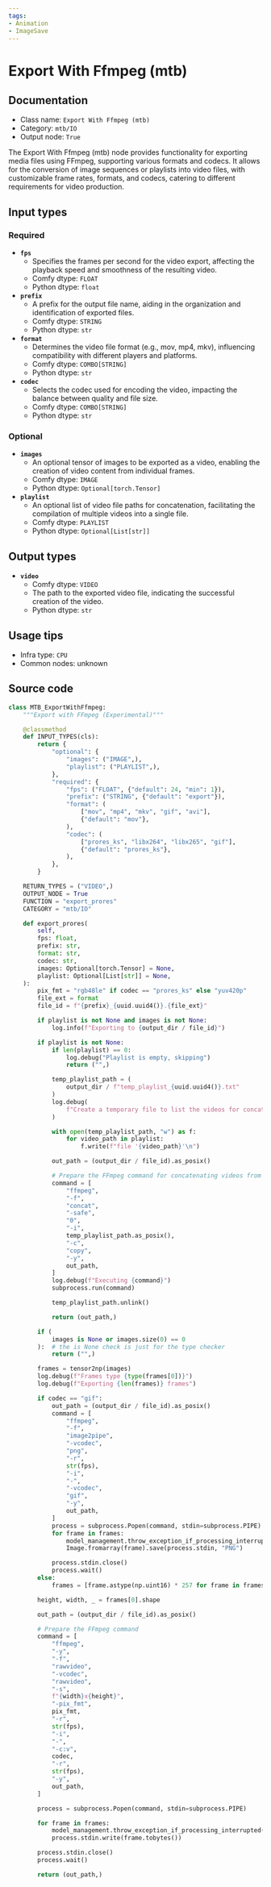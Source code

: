 ```yaml
---
tags:
- Animation
- ImageSave
---
```


# Export With Ffmpeg (mtb)
## Documentation
- Class name: `Export With Ffmpeg (mtb)`
- Category: `mtb/IO`
- Output node: `True`

The Export With Ffmpeg (mtb) node provides functionality for exporting media files using FFmpeg, supporting various formats and codecs. It allows for the conversion of image sequences or playlists into video files, with customizable frame rates, formats, and codecs, catering to different requirements for video production.
## Input types
### Required
- **`fps`**
    - Specifies the frames per second for the video export, affecting the playback speed and smoothness of the resulting video.
    - Comfy dtype: `FLOAT`
    - Python dtype: `float`
- **`prefix`**
    - A prefix for the output file name, aiding in the organization and identification of exported files.
    - Comfy dtype: `STRING`
    - Python dtype: `str`
- **`format`**
    - Determines the video file format (e.g., mov, mp4, mkv), influencing compatibility with different players and platforms.
    - Comfy dtype: `COMBO[STRING]`
    - Python dtype: `str`
- **`codec`**
    - Selects the codec used for encoding the video, impacting the balance between quality and file size.
    - Comfy dtype: `COMBO[STRING]`
    - Python dtype: `str`
### Optional
- **`images`**
    - An optional tensor of images to be exported as a video, enabling the creation of video content from individual frames.
    - Comfy dtype: `IMAGE`
    - Python dtype: `Optional[torch.Tensor]`
- **`playlist`**
    - An optional list of video file paths for concatenation, facilitating the compilation of multiple videos into a single file.
    - Comfy dtype: `PLAYLIST`
    - Python dtype: `Optional[List[str]]`
## Output types
- **`video`**
    - Comfy dtype: `VIDEO`
    - The path to the exported video file, indicating the successful creation of the video.
    - Python dtype: `str`
## Usage tips
- Infra type: `CPU`
- Common nodes: unknown


## Source code
```python
class MTB_ExportWithFfmpeg:
    """Export with FFmpeg (Experimental)"""

    @classmethod
    def INPUT_TYPES(cls):
        return {
            "optional": {
                "images": ("IMAGE",),
                "playlist": ("PLAYLIST",),
            },
            "required": {
                "fps": ("FLOAT", {"default": 24, "min": 1}),
                "prefix": ("STRING", {"default": "export"}),
                "format": (
                    ["mov", "mp4", "mkv", "gif", "avi"],
                    {"default": "mov"},
                ),
                "codec": (
                    ["prores_ks", "libx264", "libx265", "gif"],
                    {"default": "prores_ks"},
                ),
            },
        }

    RETURN_TYPES = ("VIDEO",)
    OUTPUT_NODE = True
    FUNCTION = "export_prores"
    CATEGORY = "mtb/IO"

    def export_prores(
        self,
        fps: float,
        prefix: str,
        format: str,
        codec: str,
        images: Optional[torch.Tensor] = None,
        playlist: Optional[List[str]] = None,
    ):
        pix_fmt = "rgb48le" if codec == "prores_ks" else "yuv420p"
        file_ext = format
        file_id = f"{prefix}_{uuid.uuid4()}.{file_ext}"

        if playlist is not None and images is not None:
            log.info(f"Exporting to {output_dir / file_id}")

        if playlist is not None:
            if len(playlist) == 0:
                log.debug("Playlist is empty, skipping")
                return ("",)

            temp_playlist_path = (
                output_dir / f"temp_playlist_{uuid.uuid4()}.txt"
            )
            log.debug(
                f"Create a temporary file to list the videos for concatenation to {temp_playlist_path}"
            )

            with open(temp_playlist_path, "w") as f:
                for video_path in playlist:
                    f.write(f"file '{video_path}'\n")

            out_path = (output_dir / file_id).as_posix()

            # Prepare the FFmpeg command for concatenating videos from the playlist
            command = [
                "ffmpeg",
                "-f",
                "concat",
                "-safe",
                "0",
                "-i",
                temp_playlist_path.as_posix(),
                "-c",
                "copy",
                "-y",
                out_path,
            ]
            log.debug(f"Executing {command}")
            subprocess.run(command)

            temp_playlist_path.unlink()

            return (out_path,)

        if (
            images is None or images.size(0) == 0
        ):  # the is None check is just for the type checker
            return ("",)

        frames = tensor2np(images)
        log.debug(f"Frames type {type(frames[0])}")
        log.debug(f"Exporting {len(frames)} frames")

        if codec == "gif":
            out_path = (output_dir / file_id).as_posix()
            command = [
                "ffmpeg",
                "-f",
                "image2pipe",
                "-vcodec",
                "png",
                "-r",
                str(fps),
                "-i",
                "-",
                "-vcodec",
                "gif",
                "-y",
                out_path,
            ]
            process = subprocess.Popen(command, stdin=subprocess.PIPE)
            for frame in frames:
                model_management.throw_exception_if_processing_interrupted()
                Image.fromarray(frame).save(process.stdin, "PNG")

            process.stdin.close()
            process.wait()
        else:
            frames = [frame.astype(np.uint16) * 257 for frame in frames]

        height, width, _ = frames[0].shape

        out_path = (output_dir / file_id).as_posix()

        # Prepare the FFmpeg command
        command = [
            "ffmpeg",
            "-y",
            "-f",
            "rawvideo",
            "-vcodec",
            "rawvideo",
            "-s",
            f"{width}x{height}",
            "-pix_fmt",
            pix_fmt,
            "-r",
            str(fps),
            "-i",
            "-",
            "-c:v",
            codec,
            "-r",
            str(fps),
            "-y",
            out_path,
        ]

        process = subprocess.Popen(command, stdin=subprocess.PIPE)

        for frame in frames:
            model_management.throw_exception_if_processing_interrupted()
            process.stdin.write(frame.tobytes())

        process.stdin.close()
        process.wait()

        return (out_path,)

```

